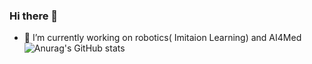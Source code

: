 ### Hi there 👋
- 🔭 I’m currently working on robotics( Imitaion Learning) and AI4Med
![Anurag's GitHub stats](https://github-readme-stats.vercel.app/api?username=Tigerdwgth&show_icons=true&theme=radical)
